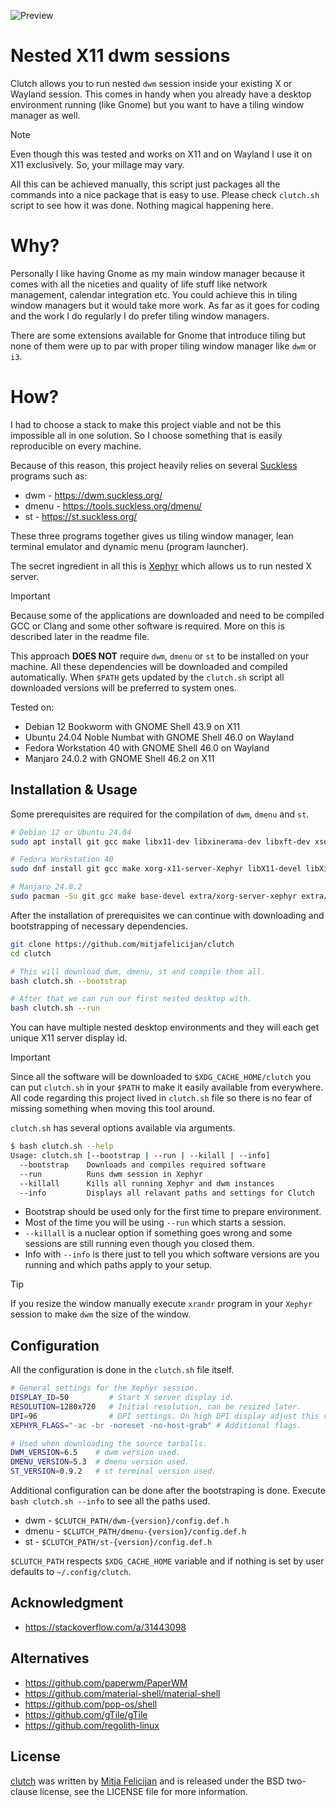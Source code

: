 ![Preview](https://github.com/mitjafelicijan/clutch/assets/296714/dca4a47a-d33e-46fd-8a45-b54b633909a2)

# Nested X11 dwm sessions

Clutch allows you to run nested `dwm` session inside your existing X or Wayland
session. This comes in handy when you already have a desktop environment
running (like Gnome) but you want to have a tiling window manager as well.

> [!NOTE]
> Even though this was tested and works on X11 and on Wayland I use it on X11
> exclusively. So, your millage may vary.

All this can be achieved manually, this script just packages all the commands
into a nice package that is easy to use. Please check `clutch.sh` script to see
how it was done. Nothing magical happening here.

# Why?

Personally I like having Gnome as my main window manager because it comes with
all the niceties and quality of life stuff like network management, calendar
integration etc. You could achieve this in tiling window managers but it would
take more work. As far as it goes for coding and the work I do regularly I do
prefer tiling window managers.

There are some extensions available for Gnome that introduce tiling but none of
them were up to par with proper tiling window manager like `dwm` or `i3`.

# How?

I had to choose a stack to make this project viable and not be this impossible
all in one solution. So I choose something that is easily reproducible on every
machine.

Because of this reason, this project heavily relies on several
[Suckless](https://suckless.org/) programs such as:

- dwm - https://dwm.suckless.org/
- dmenu - https://tools.suckless.org/dmenu/
- st - https://st.suckless.org/

These three programs together gives us tiling window manager, lean terminal
emulator and dynamic menu (program launcher).

The secret ingredient in all this is
[Xephyr](https://en.wikipedia.org/wiki/Xephyr) which allows us to run nested X
server.

> [!IMPORTANT]
> Because some of the applications are downloaded and need to be compiled GCC
> or Clang and some other software is required. More on this is described later
> in the readme file.

This approach **DOES NOT** require `dwm`, `dmenu` or `st` to be installed on
your machine. All these dependencies will be downloaded and compiled
automatically.  When `$PATH` gets updated by the `clutch.sh` script all
downloaded versions will be preferred to system ones.

Tested on:

- Debian 12 Bookworm with GNOME Shell 43.9 on X11
- Ubuntu 24.04 Noble Numbat with GNOME Shell 46.0 on Wayland
- Fedora Workstation 40 with GNOME Shell 46.0 on Wayland
- Manjaro 24.0.2 with GNOME Shell 46.2 on X11

## Installation & Usage

Some prerequisites are required for the compilation of `dwm`, `dmenu` and `st`. 

```sh
# Debian 12 or Ubuntu 24.04
sudo apt install git gcc make libx11-dev libxinerama-dev libxft-dev xserver-xephyr x11-xserver-utils

# Fedora Workstation 40
sudo dnf install git gcc make xorg-x11-server-Xephyr libX11-devel libXinerama-devel libXft-devel xrandr

# Manjaro 24.0.2
sudo pacman -Su git gcc make base-devel extra/xorg-server-xephyr extra/libx11 extra/libxinerama extra/libxft extra/xorg-xrandr
```

After the installation of prerequisites we can continue with downloading and
bootstrapping of necessary dependencies.

```sh
git clone https://github.com/mitjafelicijan/clutch
cd clutch

# This will download dwm, dmenu, st and compile them all.
bash clutch.sh --bootstrap

# After that we can run our first nested desktop with.
bash clutch.sh --run
```

You can have multiple nested desktop environments and they will each get unique
X11 server display id.

> [!IMPORTANT]
> Since all the software will be downloaded to `$XDG_CACHE_HOME/clutch` you can
> put `clutch.sh` in your `$PATH` to make it easily available from everywhere.
> All code regarding this project lived in `clutch.sh` file so there is no fear
> of missing something when moving this tool around.

`clutch.sh` has several options available via arguments.

```sh
$ bash clutch.sh --help
Usage: clutch.sh [--bootstrap | --run | --kilall | --info]
  --bootstrap    Downloads and compiles required software
  --run          Runs dwm session in Xephyr
  --killall      Kills all running Xephyr and dwm instances
  --info         Displays all relavant paths and settings for Clutch
```

- Bootstrap should be used only for the first time to prepare environment.
- Most of the time you will be using `--run` which starts a session.
- `--killall` is a nuclear option if something goes wrong and some sessions are
  still running even though you closed them.
- Info with `--info` is there just to tell you which software versions are you
  running and which paths apply to your setup.

> [!TIP]
> If you resize the window manually execute `xrandr` program in your `Xephyr`
> session to make `dwm` the size of the window.

## Configuration

All the configuration is done in the `clutch.sh` file itself.

```sh
# General settings for the Xephyr session.
DISPLAY_ID=50         # Start X server display id.
RESOLUTION=1280x720   # Initial resolution, can be resized later.
DPI=96                # DPI settings. On high DPI display adjust this value.
XEPHYR_FLAGS="-ac -br -noreset -no-host-grab" # Additional flags.

# Used when downloading the source tarballs.
DWM_VERSION=6.5    # dwm version used.
DMENU_VERSION=5.3  # dmenu version used.
ST_VERSION=0.9.2   # st terminal version used.
```

Additional configuration can be done after the bootstraping is done. Execute
`bash clutch.sh --info` to see all the paths used.

- dwm - `$CLUTCH_PATH/dwm-{version}/config.def.h`
- dmenu - `$CLUTCH_PATH/dmenu-{version}/config.def.h`
- st - `$CLUTCH_PATH/st-{version}/config.def.h`

`$CLUTCH_PATH` respects `$XDG_CACHE_HOME` variable and if nothing is set by
user defaults to `~/.config/clutch`.
 
## Acknowledgment

- https://stackoverflow.com/a/31443098

## Alternatives

- https://github.com/paperwm/PaperWM
- https://github.com/material-shell/material-shell
- https://github.com/pop-os/shell
- https://github.com/gTile/gTile
- https://github.com/regolith-linux

## License

[clutch](https://github.com/mitjafelicijan/clutch) was written by [Mitja
Felicijan](https://mitjafelicijan.com) and is released under the BSD
two-clause license, see the LICENSE file for more information.
